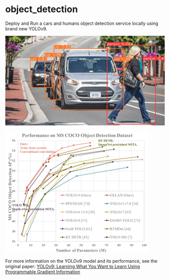 # object_detection

Deploy and Run a cars and humans object detection service locally using brand new YOLOv9.

![Object Detection Example](./images/image_3_prediction.jpg "Object Detection in Action")

![YOLOv9 Performance](./images/YOLOv9.png "Object Detection in Action")

For more information on the YOLOv9 model and its performance, see the original paper: [YOLOv9: Learning What You Want to Learn Using Programmable Gradient Information](https://example.com/yolov9_paper)